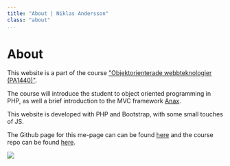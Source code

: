 ```yaml
---
title: "About | Niklas Andersson"
class: "about"
...
```


<div class="about mt-4" markdown=1>

About
=========================

This website is a part of the course ["Objektorienterade webbteknologier (PA1440)"](https://dbwebb.se/kurser/oophp-v4).

The course will introduce the student to object oriented programming in PHP, as well a brief introduction to the MVC framework [Anax](https://github.com/canax).

This website is developed with PHP and Bootstrap, with some small touches of JS.

The Github page for this me-page can can be found [here](https://github.com/AuroraBTH/oophp-me) and the course repo can be found [here](https://github.com/dbwebb-se/oophp).

<div class="d-flex justify-content-around py-4">
    <img src="https://getbootstrap.com/assets/img/bootstrap-stack.png">
    <i class="fab fa-js fa-10x"></i>
    <i class="fab fa-php fa-10x"></i>
</div>

</div>
